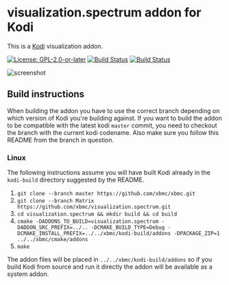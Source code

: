 # visualization.spectrum addon for Kodi

This is a [Kodi](https://kodi.tv) visualization addon.

[![License: GPL-2.0-or-later](https://img.shields.io/badge/License-GPL%20v2+-blue.svg)](LICENSE.md)
[![Build Status](https://dev.azure.com/teamkodi/binary-addons/_apis/build/status/xbmc.visualization.spectrum?branchName=Matrix)](https://dev.azure.com/teamkodi/binary-addons/_build/latest?definitionId=33&branchName=Matrix)
[![Build Status](https://jenkins.kodi.tv/view/Addons/job/xbmc/job/visualization.spectrum/job/Matrix/badge/icon)](https://jenkins.kodi.tv/blue/organizations/jenkins/xbmc%2Fvisualization.spectrum/branches/)
<!--- [![Build Status](https://ci.appveyor.com/api/projects/status/github/xbmc/visualization.spectrum?branch=Matrix&svg=true)](https://ci.appveyor.com/project/xbmc/visualization-spectrum?branch=Matrix) -->

![screenshot](https://raw.githubusercontent.com/xbmc/visualization.spectrum/Matrix/visualization.spectrum/resources/screenshot-01.jpg)

## Build instructions

When building the addon you have to use the correct branch depending on which version of Kodi you're building against. 
If you want to build the addon to be compatible with the latest kodi `master` commit, you need to checkout the branch with the current kodi codename.
Also make sure you follow this README from the branch in question.

### Linux

The following instructions assume you will have built Kodi already in the `kodi-build` directory 
suggested by the README.

1. `git clone --branch master https://github.com/xbmc/xbmc.git`
2. `git clone --branch Matrix https://github.com/xbmc/visualization.spectrum.git`
3. `cd visualization.spectrum && mkdir build && cd build`
4. `cmake -DADDONS_TO_BUILD=visualization.spectrum -DADDON_SRC_PREFIX=../.. -DCMAKE_BUILD_TYPE=Debug -DCMAKE_INSTALL_PREFIX=../../xbmc/kodi-build/addons -DPACKAGE_ZIP=1 ../../xbmc/cmake/addons`
5. `make`

The addon files will be placed in `../../xbmc/kodi-build/addons` so if you build Kodi from source and run it directly 
the addon will be available as a system addon.
